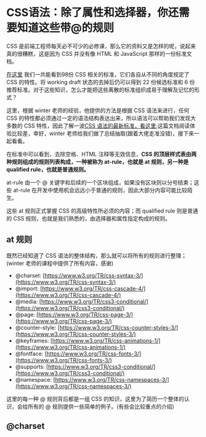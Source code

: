 # CSS语法：除了属性和选择器，你还需要知道这些带@的规则

CSS 是前端工程师每天必不可少的必修课，那么它的资料又是怎样的呢，说起来真的很糟糕，这是因为 CSS 并没有像 HTML 和 JavaScript 那样的一份标准文档。  
  
[在这里](https://www.w3.org/TR/?title=css) 我们一共能看到98份 CSS 相关的标准，它们各自从不同的角度规定了 CSS 的特性。将 working draft 状态的去掉后仍可以得到 22 份候选标准和 6 份推荐标准。对于这些知识，怎么才能把这些离散的标准组织成易于理解及记忆的形式？  
  
这里，根据 winter 老师的经验，他提供的方法是根据 CSS 语法来进行，任何 CSS 的特性都必须通过一定的语法结构表达出来，所以语法可以帮助我们发现大多数的 CSS 特性，因此了解一波[CSS 语法的最新标准，看这里](https://www.w3.org/TR/css-syntax-3/);这篇文档阅读体验比较差，幸好，winter 老师给我们做了总结抽取(跟着大佬走准没错)，接下来一起看看。  
  
在标准中可以看到，去除空格、HTML 注释等无效信息，**CSS 的顶层样式表由两种规则组成的规则列表构成，一种被称为 at-rule，也就是 at 规则，另一种是 qualified rule，也就是普通规则。**  
  
at-rule 由一个 @ 关键字和后续的一个区块组成，如果没有区块则以分号结束；这些 at-rule 在开发中使用机会远远小于普通的规则，因此大部分内容可能比较陌生。  
  
这些 at 规则正式掌握 CSS 的高级特性所必须的内容；而 qualified rule 则是普通的 CSS 规则，也就是我们熟悉的，由选择器和属性指定构成的规则。  
  
## at 规则

既然已经知道了 CSS 语法的整体结构，那么就可以将所有的规则进行整理；(winter 老师的课程中提供了所有内容，感谢)

- @charset: [https://www.w3.org/TR/css-syntax-3/](https://www.w3.org/TR/css-syntax-3/)
- @import: [https://www.w3.org/TR/css-cascade-4/](https://www.w3.org/TR/css-cascade-4/)
- @media: [https://www.w3.org/TR/css3-conditional/](https://www.w3.org/TR/css3-conditional/)
- @page: [https://www.w3.org/TR/css-page-3/](https://www.w3.org/TR/css-page-3/)
- @counter-style: [https://www.w3.org/TR/css-counter-styles-3/](https://www.w3.org/TR/css-counter-styles-3/)
- @keyframes: [https://www.w3.org/TR/css-animations-1/](https://www.w3.org/TR/css-animations-1/)
- @fontface: [https://www.w3.org/TR/css-fonts-3/](https://www.w3.org/TR/css-fonts-3/)
- @supports: [https://www.w3.org/TR/css3-conditional/](https://www.w3.org/TR/css3-conditional/)
- @namespace: [https://www.w3.org/TR/css-namespaces-3/](https://www.w3.org/TR/css-namespaces-3/)

这里的每一种 @ 规则背后都是一组 CSS 的知识，这里为了简历一个整体的认识，会给所有的 @ 规则提供一些简单的例子。(有些会比较重点的介绍)

## @charset